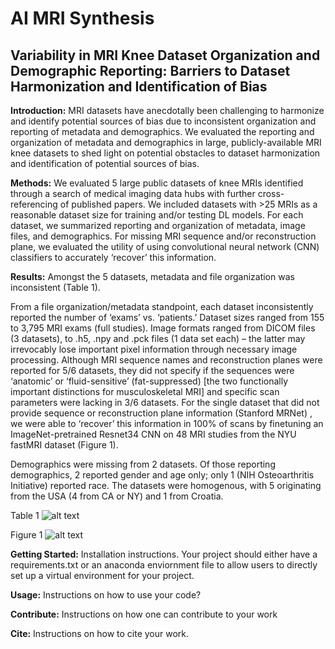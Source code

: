 # AI MRI Synthesis


## Variability in MRI Knee Dataset Organization and Demographic Reporting: Barriers to Dataset Harmonization and Identification of Bias
**Introduction:** MRI datasets have anecdotally been challenging to harmonize and identify potential sources of bias due to inconsistent organization and reporting of metadata and demographics. We evaluated the reporting and organization of metadata and demographics in large, publicly-available MRI knee datasets to shed light on potential obstacles to dataset harmonization and identification of potential sources of bias.

**Methods:** We evaluated 5 large public datasets of knee MRIs identified through a search of medical imaging data hubs with further cross-referencing of published papers. We included datasets with >25 MRIs as a reasonable dataset size for training and/or testing DL models. For each dataset, we summarized reporting and organization of metadata, image files, and demographics. For missing MRI sequence and/or reconstruction plane, we evaluated the utility of using convolutional neural network (CNN) classifiers to accurately ‘recover’ this information. 

**Results:** Amongst the 5 datasets, metadata and file organization was inconsistent (Table 1). 

From a file organization/metadata standpoint, each dataset inconsistently reported the number of ‘exams’ vs. ‘patients.’ Dataset sizes ranged from 155 to 3,795 MRI exams (full studies). Image formats ranged from DICOM files (3 datasets), to .h5, .npy and .pck files (1 data set each) – the latter may irrevocably lose important pixel information through necessary image processing. Although MRI sequence names and reconstruction planes were reported for 5/6 datasets, they did not specify if the sequences were ‘anatomic’ or ‘fluid-sensitive’ (fat-suppressed) [the two functionally important distinctions for musculoskeletal MRI] and specific scan parameters were lacking in 3/6 datasets. For the single dataset that did not provide sequence or reconstruction plane information (Stanford MRNet) , we were able to ‘recover’ this information in 100% of scans by finetuning an ImageNet-pretrained Resnet34 CNN on 48 MRI studies from the NYU fastMRI dataset (Figure 1).

Demographics were missing from 2 datasets. Of those reporting demographics, 2 reported gender and age only; only 1 (NIH Osteoarthritis Initiative) reported race. The datasets were homogenous, with 5 originating from the USA (4 from CA or NY) and 1 from Croatia.



Table 1
![alt text](/Users/pony8/Pictures/Knee_MRI_datasets_table.png)

Figure 1
![alt text](/Users/pony8/Pictures/CMIMI_2022_Figure1.png)


**Getting Started:** Installation instructions. Your project should either have a requirements.txt or an anaconda enviornment file to allow users to directly set up a virtual environment for your project.

**Usage:** Instructions on how to use your code?

**Contribute:** Instructions on how one can contribute to your work

**Cite:** Instructions on how to cite your work.
